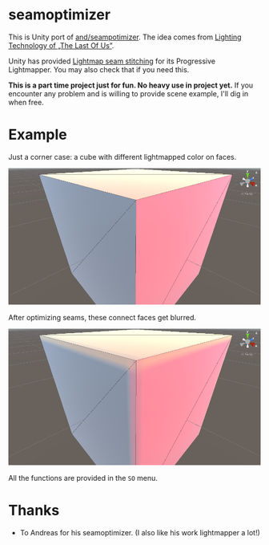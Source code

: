 # seamoptimizer

This is Unity port of [and/seampotimizer](https://github.com/ands/seamoptimizer). The idea comes from [Lighting Technology of „The Last Of Us”](http://miciwan.com/SIGGRAPH2013/Lighting%20Technology%20of%20The%20Last%20Of%20Us.pdf).

Unity has provided [Lightmap seam stitching](https://docs.unity3d.com/Manual/Lightmapping-SeamStitching.html) for its Progressive Lightmapper. You may also check that if you need this.

**This is a part time project just for fun. No heavy use in project yet.** If you encounter any problem and is willing to provide scene example, I'll dig in when free.

# Example

Just a corner case: a cube with different lightmapped color on faces.

![](Images/nonoptimized.png)

After optimizing seams, these connect faces get blurred.

![](Images/optimized.png)

All the functions are provided in the `SO` menu.

# Thanks

- To Andreas for his seamoptimizer. (I also like his work lightmapper a lot!)